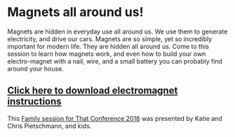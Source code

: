 # Magnets all around us!

Magnets are hidden in everyday use all around us. We use them to generate electricity, and drive our cars. Magnets are so simple, yet so incredibly important for modern life. They are hidden all around us. Come to this session to learn how magnets work, and even how to build your own electro-magnet with a nail, wire, and a small battery you can probably find around your house.

## [Click here to download electromagnet instructions](https://github.com/crpietschmann/That-Conference-Magents-All-Around-Us/blob/master/Magnets%20all%20around%20us%20-%20Instructions.docx?raw=true)

This [Family session for That Conference 2018](https://www.thatconference.com/sessions/session/12805) was presented by Katie and Chris Pietschmann, and kids.
